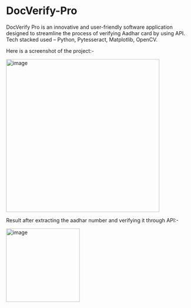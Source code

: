 # DocVerify-Pro

DocVerify Pro is an innovative and user-friendly software application designed to streamline the process of verifying Aadhar card by using API.
Tech stacked used – Python, Pytesseract, Matplotlib, OpenCV.

Here is a screenshot of the project:-

<img width="417" alt="image" src="https://github.com/tusharpadihar15/DocVerify-Pro/assets/91619197/ac75d241-2377-4fd5-be2d-470d86975aad">


Result after extracting the aadhar number and verifying it through API:-


<img width="200" alt="image" src="https://github.com/tusharpadihar15/DocVerify-Pro/assets/91619197/3005bf4a-8e8e-4777-ba38-b4b311a2b196">

